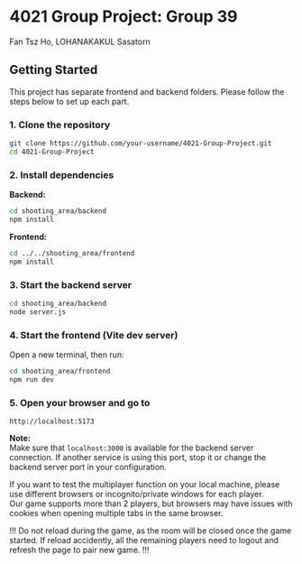 # 4021 Group Project: Group 39
Fan Tsz Ho, LOHANAKAKUL Sasatorn

## Getting Started

This project has separate frontend and backend folders. Please follow the steps below to set up each part.

### 1. Clone the repository
```bash
git clone https://github.com/your-username/4021-Group-Project.git
cd 4021-Group-Project
```

### 2. Install dependencies

**Backend:**
```bash
cd shooting_area/backend
npm install
```

**Frontend:**
```bash
cd ../../shooting_area/frontend
npm install
```

### 3. Start the backend server

```bash
cd shooting_area/backend
node server.js
```

### 4. Start the frontend (Vite dev server)

Open a new terminal, then run:
```bash
cd shooting_area/frontend
npm run dev
```

### 5. Open your browser and go to

```
http://localhost:5173
```

**Note:**  
Make sure that `localhost:3000` is available for the backend server connection. If another service is using this port, stop it or change the backend server port in your configuration.

If you want to test the multiplayer function on your local machine, please use different browsers or incognito/private windows for each player.  
Our game supports more than 2 players, but browsers may have issues with cookies when opening multiple tabs in the same browser.

!!! Do not reload during the game, as the room will be closed once the game started. If reload accidently, all the remaining players need to logout and refresh the page to pair new game. !!!